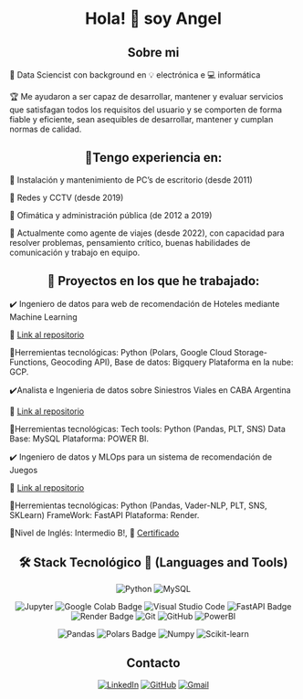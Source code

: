 <div align="center">
  <h1>Hola! 👋 soy Angel</h1>
</div>
<div align="center">
<h2>Sobre mi</h2> 
</div>

🚀 Data Sciencist con background en 💡 electrónica e 💻 informática

🏆 Me ayudaron a ser capaz de desarrollar, mantener y evaluar servicios que satisfagan todos los requisitos del usuario y se comporten de forma fiable y eficiente, sean asequibles de desarrollar, mantener y cumplan normas de calidad. 

<div align="center">
<h2>🚩Tengo experiencia en:</h2> 
</div>

📌 Instalación y mantenimiento de PC’s de escritorio (desde 2011)

📌 Redes y CCTV (desde 2019)

📌 Ofimática y administración pública (de 2012 a 2019)

📌 Actualmente como agente de viajes (desde 2022), con capacidad para resolver problemas, pensamiento crítico, buenas habilidades de comunicación y trabajo en equipo. 

<div align="center">
<h2>💼 Proyectos en los que he trabajado:</h2> 
</div>

<div - >
</div>

✔️ Ingeniero de datos para web de recomendación de Hoteles mediante Machine Learning 

 📎 [Link al repositorio](https://github.com/PrietoPy/PF_Google-YELP_Hotel)

🔧Herremientas tecnológicas: Python (Polars, Google Cloud Storage-Functions, Geocoding API), Base de datos: Bigquery Plataforma en la nube: GCP. 

<div - >
</div>

✔️Analista e Ingenieria de datos sobre Siniestros Viales en CABA Argentina

 📎 [Link al repositorio](https://github.com/PrietoPy/PI_DA-PT)

 🔧Herremientas tecnológicas: Tech tools: Python (Pandas, PLT, SNS) Data Base: MySQL Plataforma: POWER BI.

<div - >
</div>

✔️ Ingeniero de datos y MLOps para un sistema de recomendación de Juegos

 📎 [Link al repositorio](https://github.com/PrietoPy/PI_ML_OPS-PT)

 🔧Herremientas tecnológicas: Python (Pandas, Vader-NLP, PLT, SNS, SKLearn) FrameWork: FastAPI Plataforma: Render.

<div - >
</div>

💬Nivel de Inglés: Intermedio B!, 
 📎  [Certificado](https://cert.efset.org/Sm15Js)

<div align="center">
<h2> 🛠 Stack Tecnológico 💼 (Languages and Tools)</h2>

![Python](https://img.shields.io/badge/Python-3776AB?style=flat&logo=python&logoColor=white)
![MySQL](https://img.shields.io/badge/MySQL-4479A1?style=flat-square&logo=MySQL&logoColor=white)

![Jupyter](https://img.shields.io/badge/Jupyter-F37626?style=flat-square&logo=Jupyter&logoColor=white)
![Google Colab Badge](https://img.shields.io/badge/Google%20Colab-F9AB00?logo=googlecolab&logoColor=fff&style=flat)
![Visual Studio Code](https://img.shields.io/badge/Visual%20Studio%20Code-007ACC?style=flat-square&logo=visual-studio-code&logoColor=white)
![FastAPI Badge](https://img.shields.io/badge/FastAPI-009688?logo=fastapi&logoColor=fff&style=flat)
![Render Badge](https://img.shields.io/badge/Render-46E3B7?logo=render&logoColor=000&style=flat)
![Git](https://img.shields.io/badge/Git-F05032?style=flat-square&logo=git&logoColor=white)
![GitHub](https://img.shields.io/badge/GitHub-181717?style=flat-square&logo=github&logoColor=white)
![PowerBI](https://img.shields.io/badge/PowerBI-F2C811?style=flat-square&logo=PowerBI&logoColor=white)

![Pandas](https://img.shields.io/badge/Pandas-150458?style=flat-square&logo=pandas&logoColor=white)
![Polars Badge](https://img.shields.io/badge/Polars-CD792C?logo=polars&logoColor=fff&style=flat)
![Numpy](https://img.shields.io/badge/Numpy-013243?style=flat-square&logo=Numpy&logoColor=white)
![Scikit-learn](https://img.shields.io/badge/ScikitLearn-F7931E?style=flat-square&logo=Scikit-learn&logoColor=white)

</div>
<div align="center">
<h2> Contacto</h2>

[![LinkedIn](https://img.shields.io/badge/linkedin-%231DA1F2.svg?style=for-the-badge&logo=linkedin&logoColor=white)](https://www.linkedin.com/in/angelprieto92/)
[![GitHub](https://img.shields.io/badge/github-%2300acee.svg?color=181717&style=for-the-badge&logo=github&logoColor=white)](https://github.com/PrietoPy)
[![Gmail](https://img.shields.io/badge/gmail-%2300acee.svg?color=EA4335&style=for-the-badge&logo=gmail&logoColor=white)](mailto:angelprieto92@gmail.com)
